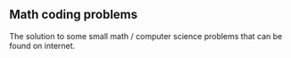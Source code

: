 ## Math coding problems

The solution to some small math / computer science problems that can be found on internet.

